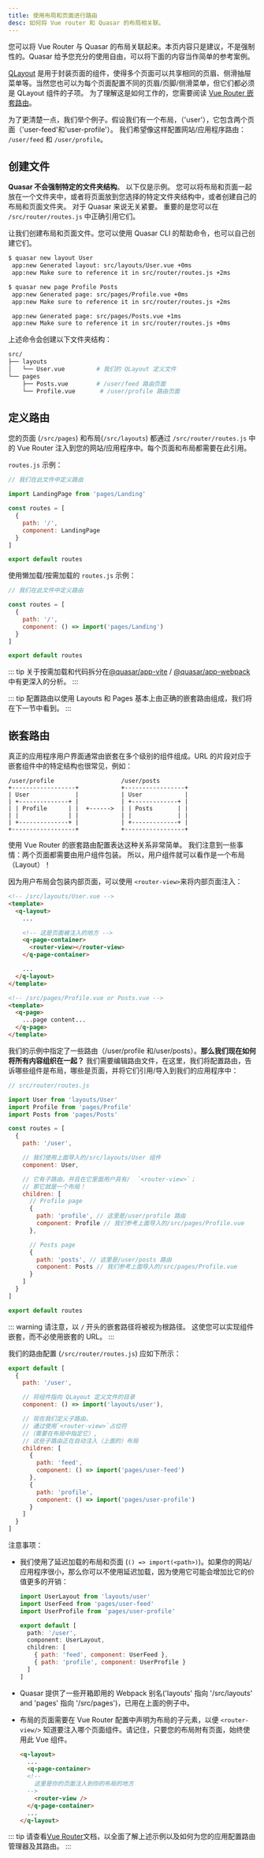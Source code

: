 ```yaml
---
title: 使用布局和页面进行路由
desc: 如何将 Vue router 和 Quasar 的布局相关联。
---
```

您可以将 Vue Router 与 Quasar 的布局关联起来。本页内容只是建议，不是强制性的。Quasar 给予您充分的使用自由，可以将下面的内容当作简单的参考案例。

[QLayout](/layout/layout) 是用于封装页面的组件，使得多个页面可以共享相同的页眉、侧滑抽屉菜单等。当然您也可以为每个页面配置不同的页眉/页脚/侧滑菜单，但它们都必须是 QLayout 组件的子项。 为了理解这是如何工作的，您需要阅读 [Vue Router 嵌套路由](https://router.vuejs.org/guide/essentials/nested-routes.html)。

为了更清楚一点，我们举个例子。假设我们有一个布局，（'user'），它包含两个页面（'user-feed'和'user-profile'）。 我们希望像这样配置网站/应用程序路由： `/user/feed` 和 `/user/profile`。

## 创建文件

**Quasar 不会强制特定的文件夹结构**。 以下仅是示例。 您可以将布局和页面一起放在一个文件夹中，或者将页面放到您选择的特定文件夹结构中，或者创建自己的布局和页面文件夹。 对于 Quasar 来说无关紧要。 重要的是您可以在 `/src/router/routes.js` 中正确引用它们。

让我们创建布局和页面文件。您可以使用 Quasar CLI 的帮助命令，也可以自己创建它们。

```bash
$ quasar new layout User
 app:new Generated layout: src/layouts/User.vue +0ms
 app:new Make sure to reference it in src/router/routes.js +2ms

$ quasar new page Profile Posts
 app:new Generated page: src/pages/Profile.vue +0ms
 app:new Make sure to reference it in src/router/routes.js +2ms

 app:new Generated page: src/pages/Posts.vue +1ms
 app:new Make sure to reference it in src/router/routes.js +0ms
```

上述命令会创建以下文件夹结构：

```bash
src/
├── layouts
│   └── User.vue         # 我们的 QLayout 定义文件
└── pages
    ├── Posts.vue        # /user/feed 路由页面
    └── Profile.vue       # /user/profile 路由页面
```

## 定义路由

您的页面 (`/src/pages`) 和布局(`/src/layouts`) 都通过 `/src/router/routes.js` 中的 Vue Router 注入到您的网站/应用程序中。每个页面和布局都需要在此引用。

`routes.js` 示例：
```js
// 我们在此文件中定义路由

import LandingPage from 'pages/Landing'

const routes = [
  {
    path: '/',
    component: LandingPage
  }
]

export default routes
```

使用懒加载/按需加载的 `routes.js` 示例：

```js
// 我们在此文件中定义路由

const routes = [
  {
    path: '/',
    component: () => import('pages/Landing')
  }
]

export default routes
```

::: tip
关于按需加载和代码拆分在[@quasar/app-vite](/quasar-cli-vite/lazy-loading) / [@quasar/app-webpack](/quasar-cli-webpack/lazy-loading)中有更深入的分析。
:::

::: tip
配置路由以使用 Layouts 和 Pages 基本上由正确的嵌套路由组成，我们将在下一节中看到。
:::

## 嵌套路由

真正的应用程序用户界面通常由嵌套在多个级别的组件组成。URL 的片段对应于嵌套组件中的特定结构也很常见，例如：

```
/user/profile                   /user/posts
+------------------+            +-----------------+
| User             |            | User            |
| +--------------+ |            | +-------------+ |
| | Profile      | |  +------>  | | Posts       | |
| |              | |            | |             | |
| +--------------+ |            | +-------------+ |
+------------------+            +-----------------+
```

使用 Vue Router 的嵌套路由配置表达这种关系非常简单。 我们注意到一些事情：两个页面都需要由用户组件包装。 所以，用户组件就可以看作是一个布局（Layout）！

因为用户布局会包装内部页面，可以使用 `<router-view>`来将内部页面注入：

```html
<!-- /src/layouts/User.vue -->
<template>
  <q-layout>
    ...

    <!-- 这是页面被注入的地方 -->
    <q-page-container>
      <router-view></router-view>
    </q-page-container>

    ...
  </q-layout>
</template>
```

```html
<!-- /src/pages/Profile.vue or Posts.vue -->
<template>
  <q-page>
    ...page content...
  </q-page>
</template>
````

我们的示例中指定了一些路由（/user/profile 和/user/posts）。**那么我们现在如何将所有内容组织在一起？** 我们需要编辑路由文件，在这里，我们将配置路由，告诉哪些组件是布局，哪些是页面，并将它们引用/导入到我们的应用程序中：

```js
// src/router/routes.js

import User from 'layouts/User'
import Profile from 'pages/Profile'
import Posts from 'pages/Posts'

const routes = [
  {
    path: '/user',

    // 我们使用上面导入的/src/layouts/User 组件
    component: User,

    // 它有子路由，并且在它里面用户具有/  `<router-view>`；
    // 那它就是一个布局！
    children: [
      // Profile page
      {
        path: 'profile', // 这里是/user/profile 路由
        component: Profile // 我们参考上面导入的/src/pages/Profile.vue
      },

      // Posts page
      {
        path: 'posts', // 这里是/user/posts 路由
        component: Posts // 我们参考上面导入的/src/pages/Profile.vue
      }
    ]
  }
]

export default routes
```

::: warning
请注意，以 `/` 开头的嵌套路径将被视为根路径。 这使您可以实现组件嵌套，而不必使用嵌套的 URL。
:::

我们的路由配置 (`/src/router/routes.js`) 应如下所示：
```js
export default [
  {
    path: '/user',

    // 将组件指向 QLayout 定义文件的目录
    component: () => import('layouts/user'),

    // 现在我们定义子路由。
    // 通过使用`<router-view>`占位符
    //（需要在布局中指定它）,
    // 这些子路由正在自动注入（上面的）布局
    children: [
      {
        path: 'feed',
        component: () => import('pages/user-feed')
      },
      {
        path: 'profile',
        component: () => import('pages/user-profile')
      }
    ]
  }
]
```

注意事项：

* 我们使用了延迟加载的布局和页面 (`() => import(<path>)`)。如果你的网站/应用程序很小，那么你可以不使用延迟加载，因为使用它可能会增加比它的价值更多的开销：
  ```js
  import UserLayout from 'layouts/user'
  import UserFeed from 'pages/user-feed'
  import UserProfile from 'pages/user-profile'

  export default [
    path: '/user',
    component: UserLayout,
    children: [
      { path: 'feed', component: UserFeed },
      { path: 'profile', component: UserProfile }
    ]
  ]
  ```
* Quasar 提供了一些开箱即用的 Webpack 别名('layouts' 指向 '/src/layouts' and 'pages' 指向 '/src/pages')，已用在上面的例子中。
* 布局的页面需要在 Vue Router 配置中声明为布局的子元素，以便 `<router-view/>` 知道要注入哪个页面组件。请记住，只要您的布局附有页面，始终使用此 Vue 组件。

  ```html
  <q-layout>
    ...
    <q-page-container>
    <!--
      这里是你的页面注入到你的布局的地方
    -->
      <router-view />
    </q-page-container>
    ...
  </q-layout>
  ```

<q-separator class="q-mt-xl" />

::: tip
请查看[Vue Router](https://router.vuejs.org/)文档，以全面了解上述示例以及如何为您的应用配置路由管理器及其路由。
:::
